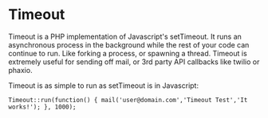 Timeout
=========

Timeout is a PHP implementation of Javascript's setTimeout. It runs an asynchronous process in the background while the rest of your code can continue to run. Like forking a process, or spawning a thread. Timeout is extremely useful for sending off mail, or 3rd party API callbacks like twilio or phaxio.

Timeout is as simple to run as setTimeout is in Javascript:

`
Timeout::run(function() {
    mail('user@domain.com','Timeout Test','It works!');
}, 1000);
`
